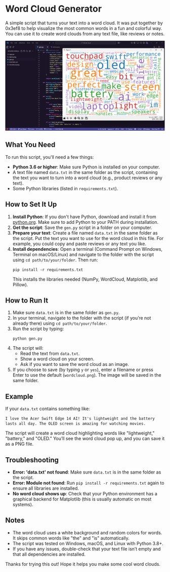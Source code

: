 # Word Cloud Generator

A simple script that turns your text into a word cloud. It was put together by 0x3ef8 to help visualize the most common words in a fun and colorful way. You can use it to create word clouds from any text file, like reviews or notes.

![Alt text](image.png)

## What You Need

To run this script, you'll need a few things:
- **Python 3.6 or higher**: Make sure Python is installed on your computer.
- A text file named `data.txt` in the same folder as the script, containing the text you want to turn into a word cloud (e.g., product reviews or any text).
- Some Python libraries (listed in `requirements.txt`).

## How to Set It Up

1. **Install Python**: If you don't have Python, download and install it from [python.org](https://www.python.org/downloads/). Make sure to add Python to your PATH during installation.
2. **Get the script**: Save the `gen.py` script in a folder on your computer.
3. **Prepare your text**: Create a file named `data.txt` in the same folder as the script. Put the text you want to use for the word cloud in this file. For example, you could copy and paste reviews or any text you like.
4. **Install dependencies**: Open a terminal (Command Prompt on Windows, Terminal on macOS/Linux) and navigate to the folder with the script using `cd path/to/your/folder`. Then run:
   ```
   pip install -r requirements.txt
   ```
   This installs the libraries needed (NumPy, WordCloud, Matplotlib, and Pillow).

## How to Run It

1. Make sure `data.txt` is in the same folder as `gen.py`.
2. In your terminal, navigate to the folder with the script (if you’re not already there) using `cd path/to/your/folder`.
3. Run the script by typing:
   ```
   python gen.py
   ```
4. The script will:
   - Read the text from `data.txt`.
   - Show a word cloud on your screen.
   - Ask if you want to save the word cloud as an image.
5. If you choose to save (by typing `y` or `yes`), enter a filename or press Enter to use the default (`wordcloud.png`). The image will be saved in the same folder.

## Example

If your `data.txt` contains something like:
```
I love the Acer Swift Edge 14 AI! It's lightweight and the battery lasts all day. The OLED screen is amazing for watching movies.
```
The script will create a word cloud highlighting words like "lightweight," "battery," and "OLED." You’ll see the word cloud pop up, and you can save it as a PNG file.

## Troubleshooting

- **Error: 'data.txt' not found**: Make sure `data.txt` is in the same folder as the script.
- **Error: Module not found**: Run `pip install -r requirements.txt` again to ensure all libraries are installed.
- **No word cloud shows up**: Check that your Python environment has a graphical backend for Matplotlib (this is usually automatic on most systems).

## Notes

- The word cloud uses a white background and random colors for words. It skips common words like "the" and "is" automatically.
- The script was tested on Windows, macOS, and Linux with Python 3.8+.
- If you have any issues, double-check that your text file isn’t empty and that all dependencies are installed.

Thanks for trying this out! Hope it helps you make some cool word clouds.
